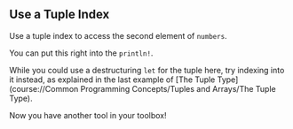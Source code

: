 ## Use a Tuple Index

Use a tuple index to access the second element of `numbers`.

You can put this right into the `println!`.

<div class="hint">

  While you could use a destructuring <code>let</code> for the tuple here, try indexing into it instead, as explained in the last example of [The Tuple Type](course://Common Programming Concepts/Tuples and Arrays/The Tuple Type).

  Now you have another tool in your toolbox!
</div>